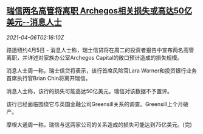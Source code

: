 <!--1617676263000-->
[瑞信两名高管将离职 Archegos相关损失或高达50亿美元--消息人士](https://cn.reuters.com/article/credit-suisse-loss-sources-0405-mon-idCNKBS2BT05Y)
------

<div><i>2021-04-06T02:16:10Z</i></div><p>路透纽约4月5日 - 消息人士称，瑞士信贷将在周二的投资者报告中宣布两名高管离职，并详述对家族办公室Archegos Capital的敞口预计造成的损失规模。</p><p>消息人士周一称，瑞士信贷将表示，该行首席风险官Lara Warner和投资银行业务首席执行官Brian Chin将离开瑞信。</p><p>消息人士称，该行的损失可能高达50亿美元。瑞信对该数据不予置评。</p><p>该行已经面临围绕它与英国金融公司Greensill关系的调查。Greensill上个月破产。</p><p>摩根大通周一称，瑞信与这两家公司的关系造成的损失可能达到75亿美元。(完)</p>

